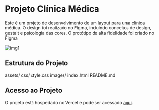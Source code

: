 # Projeto Clínica Médica

Este é um projeto de desenvolvimento de um layout para uma clínica médica. O design foi realizado no Figma, incluindo conceitos de design, gestalt e psicologia das cores. O protótipo de alta fidelidade foi criado no Figma

![img1](https://github.com/hellen-moura/clinica-medica/assets/127620071/a5b49992-7f82-4eae-a2d5-302149f691ee)



## Estrutura do Projeto

assets/
css/
style.css
images/
index.html
README.md


## Acesso ao Projeto

O projeto está hospedado no Vercel e pode ser acessado [aqui](https://clinica-medica-sage.vercel.app/).

